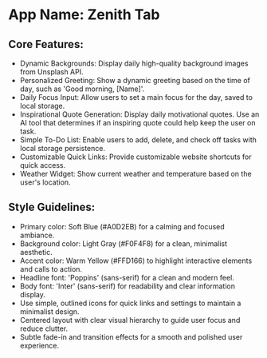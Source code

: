 # **App Name**: Zenith Tab

## Core Features:

- Dynamic Backgrounds: Display daily high-quality background images from Unsplash API.
- Personalized Greeting: Show a dynamic greeting based on the time of day, such as 'Good morning, [Name]'.
- Daily Focus Input: Allow users to set a main focus for the day, saved to local storage.
- Inspirational Quote Generation: Display daily motivational quotes. Use an AI tool that determines if an inspiring quote could help keep the user on task.
- Simple To-Do List: Enable users to add, delete, and check off tasks with local storage persistence.
- Customizable Quick Links: Provide customizable website shortcuts for quick access.
- Weather Widget: Show current weather and temperature based on the user's location.

## Style Guidelines:

- Primary color: Soft Blue (#A0D2EB) for a calming and focused ambiance.
- Background color: Light Gray (#F0F4F8) for a clean, minimalist aesthetic.
- Accent color: Warm Yellow (#FFD166) to highlight interactive elements and calls to action.
- Headline font: 'Poppins' (sans-serif) for a clean and modern feel.
- Body font: 'Inter' (sans-serif) for readability and clear information display.
- Use simple, outlined icons for quick links and settings to maintain a minimalist design.
- Centered layout with clear visual hierarchy to guide user focus and reduce clutter.
- Subtle fade-in and transition effects for a smooth and polished user experience.